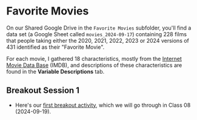 # Favorite Movies

On our Shared Google Drive in the `Favorite Movies` subfolder, you'll find a data set (a Google Sheet called `movies_2024-09-17`) containing 228 films that people taking either the 2020, 2021, 2022, 2023 or 2024 versions of 431 identified as their "Favorite Movie". 

For each movie, I gathered 18 characteristics, mostly from the [Internet Movie Data Base](https://www.imdb.com/) (IMDB), and descriptions of these characteristics are found in the **Variable Descriptions** tab.

## Breakout Session 1

- Here's our [first breakout activity](breakout1.md), which we will go through in Class 08 (2024-09-19).
